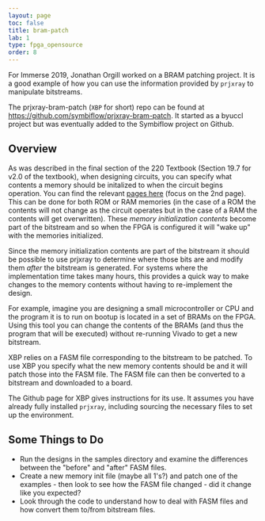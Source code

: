 ```yaml
---
layout: page
toc: false
title: bram-patch
lab: 1
type: fpga_opensource
order: 8
---
```


For Immerse 2019, Jonathan Orgill worked on a BRAM patching project.  It is a good example of how you can use the information provided by `prjxray` to manipulate bitstreams.

The prjxray-bram-patch (`XBP` for short) repo can be found at https://github.com/symbiflow/prjxray-bram-patch.  It started as a byuccl project but was eventually added to the Symbiflow project on Github.  

## Overview

As was described in the final section of the 220 Textbook (Section 19.7 for v2.0 of the textbook), when designing circuits, you can specify what contents a memory should be initalized to when the circuit begins operation.  You can find the relevant [pages here](media/meminit.pdf) (focus on the 2nd page).   This can be done for both ROM or RAM memories (in the case of a ROM the contents will not change as the circuit operates but in the case of a RAM the contents will get overwritten).  These _memory initialization contents_ become part of the bitstream and so when the FPGA is configured it will "wake up" with the memories initialized. 

Since the memory initialization contents are part of the bitstream it should be possible to use prjxray to determine where those bits are and modify them _after_ the bitstream is generated.  For systems where the implementation time takes many hours, this provides a quick way to make changes to the memory contents without having to re-implement the design.  

For example, imagine you are designing a small microcontroller or CPU and the program it is to run on bootup is located in a set of BRAMs on the FPGA.  Using this tool you can change the contents of the BRAMs (and thus the program that will be executed) without re-running Vivado to get a new bitstream.

XBP relies on a FASM file corresponding to the bitstream to be patched.  To use XBP you specify what the new memory contents should be and it will patch those into the FASM file.  The FASM file can then be converted to a bitstream and downloaded to a board.

The Github page for XBP gives instructions for its use.  It assumes you have already fully installed `prjxray`, including sourcing the necessary files to set up the environment.

## Some Things to Do
* Run the designs in the samples directory and examine the differences between the "before" and "after" FASM files.
* Create a new memory init file (maybe all 1's?) and patch one of the examples - then look to see how the FASM file changed - did it change like you expected?
* Look through the code to understand how to deal with FASM files and how convert them to/from bitstream files.

